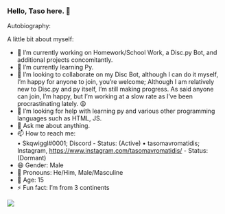 ### Hello, Taso here. 👋

Autobiography: 

A little bit about myself:

- 🔭 I’m currently working on Homework/School Work, a Disc.py Bot, and additional projects concomitantly.
- 🌱 I’m currently learning Py.
- 👯 I’m looking to collaborate on my Disc Bot, although I can do it myself, I’m happy for anyone to join, you’re welcome; Although I am relatively new to Disc.py and py itself, I’m still making progress. As said anyone can join, I’m happy, but I’m working at a slow rate as I’ve been procrastinating lately. 😩
- 🤔 I’m looking for help with learning py and various other programming languages such as HTML, JS.
- 💬 Ask me about anything.
- 📫 How to reach me:<br/>
• Skqwiggl#0001; Discord - Status: (Active)
• tasomavromatidis; Instagram, https://www.instagram.com/tasomavromatidis/ - Status: (Dormant)
- 😄 Gender: Male
- 🎩 Pronouns: He/Him, Male/Masculine
- 🎂 Age: 15
- ⚡ Fun fact: I’m from 3 continents

<img src='https://github-readme-stats.vercel.app/api?username=Skqwiggl&&show_icons=true&title_color=ffffff&icon_color=bb2acf&text_color=daf7dc&bg_color=151515'>
